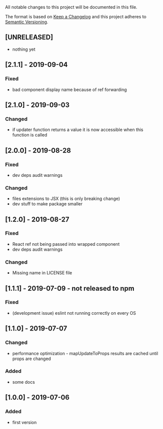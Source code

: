 All notable changes to this project will be documented in this file.

The format is based on [Keep a Changelog](http://keepachangelog.com/en/1.0.0/)
and this project adheres to [Semantic Versioning](http://semver.org/spec/v2.0.0.html).

## [UNRELEASED]
- nothing yet

## [2.1.1] - 2019-09-04
### Fixed
- bad component display name because of ref forwarding

## [2.1.0] - 2019-09-03
### Changed
- if updater function returns a value it is now accessible when this function is called

## [2.0.0] - 2019-08-28
### Fixed
- dev deps audit warnings
### Changed
- files extensions to JSX (this is only breaking change)
- dev stuff to make package smaller

## [1.2.0] - 2019-08-27
### Fixed
- React ref not being passed into wrapped component
- dev deps audit warnings
### Changed
- Missing name in LICENSE file

## [1.1.1] - 2019-07-09 - not released to npm
### Fixed
- (development issue) eslint not running correctly on every OS

## [1.1.0] - 2019-07-07
### Changed
- performance optimization - mapUpdateToProps results are cached until props are changed
### Added
- some docs

## [1.0.0] - 2019-07-06
### Added
- first version
